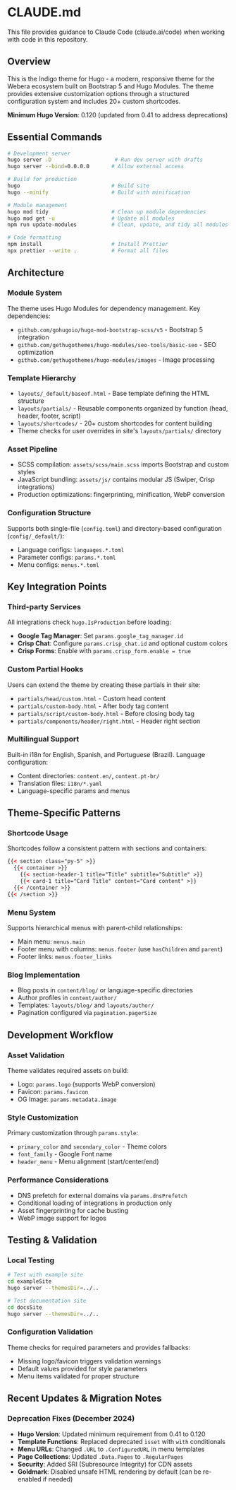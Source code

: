 # CLAUDE.md

This file provides guidance to Claude Code (claude.ai/code) when working with code in this repository.

## Overview

This is the Indigo theme for Hugo - a modern, responsive theme for the Webera ecosystem built on Bootstrap 5 and Hugo Modules. The theme provides extensive customization options through a structured configuration system and includes 20+ custom shortcodes.

**Minimum Hugo Version**: 0.120 (updated from 0.41 to address deprecations)

## Essential Commands

```bash
# Development server
hugo server -D                    # Run dev server with drafts
hugo server --bind=0.0.0.0       # Allow external access

# Build for production
hugo                             # Build site
hugo --minify                    # Build with minification

# Module management
hugo mod tidy                    # Clean up module dependencies
hugo mod get -u                  # Update all modules
npm run update-modules           # Clean, update, and tidy all modules

# Code formatting
npm install                      # Install Prettier
npx prettier --write .           # Format all files
```

## Architecture

### Module System
The theme uses Hugo Modules for dependency management. Key dependencies:
- `github.com/gohugoio/hugo-mod-bootstrap-scss/v5` - Bootstrap 5 integration
- `github.com/gethugothemes/hugo-modules/seo-tools/basic-seo` - SEO optimization
- `github.com/gethugothemes/hugo-modules/images` - Image processing

### Template Hierarchy
- `layouts/_default/baseof.html` - Base template defining the HTML structure
- `layouts/partials/` - Reusable components organized by function (head, header, footer, script)
- `layouts/shortcodes/` - 20+ custom shortcodes for content building
- Theme checks for user overrides in site's `layouts/partials/` directory

### Asset Pipeline
- SCSS compilation: `assets/scss/main.scss` imports Bootstrap and custom styles
- JavaScript bundling: `assets/js/` contains modular JS (Swiper, Crisp integrations)
- Production optimizations: fingerprinting, minification, WebP conversion

### Configuration Structure
Supports both single-file (`config.toml`) and directory-based configuration (`config/_default/`):
- Language configs: `languages.*.toml`
- Parameter configs: `params.*.toml`
- Menu configs: `menus.*.toml`

## Key Integration Points

### Third-party Services
All integrations check `hugo.IsProduction` before loading:
- **Google Tag Manager**: Set `params.google_tag_manager.id`
- **Crisp Chat**: Configure `params.crisp_chat.id` and optional custom colors
- **Crisp Forms**: Enable with `params.crisp_form.enable = true`

### Custom Partial Hooks
Users can extend the theme by creating these partials in their site:
- `partials/head/custom.html` - Custom head content
- `partials/custom-body.html` - After body tag content
- `partials/script/custom-body.html` - Before closing body tag
- `partials/components/header/right.html` - Header right section

### Multilingual Support
Built-in i18n for English, Spanish, and Portuguese (Brazil). Language configuration:
- Content directories: `content.en/`, `content.pt-br/`
- Translation files: `i18n/*.yaml`
- Language-specific params and menus

## Theme-Specific Patterns

### Shortcode Usage
Shortcodes follow a consistent pattern with sections and containers:
```html
{{< section class="py-5" >}}
  {{< container >}}
    {{< section-header-1 title="Title" subtitle="Subtitle" >}}
    {{< card-1 title="Card Title" content="Card content" >}}
  {{< /container >}}
{{< /section >}}
```

### Menu System
Supports hierarchical menus with parent-child relationships:
- Main menu: `menus.main`
- Footer menu with columns: `menus.footer` (use `hasChildren` and `parent`)
- Footer links: `menus.footer_links`

### Blog Implementation
- Blog posts in `content/blog/` or language-specific directories
- Author profiles in `content/author/`
- Templates: `layouts/blog/` and `layouts/author/`
- Pagination configured via `pagination.pagerSize`

## Development Workflow

### Asset Validation
Theme validates required assets on build:
- Logo: `params.logo` (supports WebP conversion)
- Favicon: `params.favicon`
- OG Image: `params.metadata.image`

### Style Customization
Primary customization through `params.style`:
- `primary_color` and `secondary_color` - Theme colors
- `font_family` - Google Font name
- `header_menu` - Menu alignment (start/center/end)

### Performance Considerations
- DNS prefetch for external domains via `params.dnsPrefetch`
- Conditional loading of integrations in production only
- Asset fingerprinting for cache busting
- WebP image support for logos

## Testing & Validation

### Local Testing
```bash
# Test with example site
cd exampleSite
hugo server --themesDir=../..

# Test documentation site
cd docsSite
hugo server --themesDir=../..
```

### Configuration Validation
Theme checks for required parameters and provides fallbacks:
- Missing logo/favicon triggers validation warnings
- Default values provided for style parameters
- Menu items validated for proper structure

## Recent Updates & Migration Notes

### Deprecation Fixes (December 2024)
- **Hugo Version**: Updated minimum requirement from 0.41 to 0.120
- **Template Functions**: Replaced deprecated `isset` with `with` conditionals
- **Menu URLs**: Changed `.URL` to `.ConfiguredURL` in menu templates
- **Page Collections**: Updated `.Data.Pages` to `.RegularPages`
- **Security**: Added SRI (Subresource Integrity) for CDN assets
- **Goldmark**: Disabled unsafe HTML rendering by default (can be re-enabled if needed)